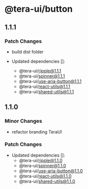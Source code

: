 # @tera-ui/button

## 1.1.1

### Patch Changes

- build dist folder

- Updated dependencies []:
  - @tera-ui/ripple@1.1.1
  - @tera-ui/spinner@1.1.1
  - @tera-ui/use-aria-button@1.1.1
  - @tera-ui/react-utils@1.1.1
  - @tera-ui/shared-utils@1.1.1

## 1.1.0

### Minor Changes

- refactor branding TeraUI

### Patch Changes

- Updated dependencies []:
  - @tera-ui/ripple@1.1.0
  - @tera-ui/spinner@1.1.0
  - @tera-ui/use-aria-button@1.1.0
  - @tera-ui/react-utils@1.1.0
  - @tera-ui/shared-utils@1.1.0
